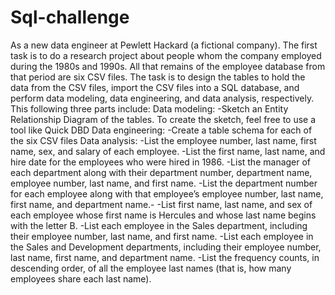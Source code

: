 # Sql-challenge
As a new data engineer at Pewlett Hackard (a fictional company). The first task is to do a research project about people whom the company employed during the 1980s and 1990s. All that remains of the employee database from that period are six CSV files.  The task is to design the tables to hold the data from the CSV files, import the CSV files into a SQL database, and perform data modeling, data engineering, and data analysis, respectively.
This following three parts include: 
Data modeling:
-Sketch an Entity Relationship Diagram of the tables. To create the sketch, feel free to use a tool like Quick DBD 
Data engineering:
-Create a table schema for each of the six CSV files
Data analysis:
-List the employee number, last name, first name, sex, and salary of each employee.
-List the first name, last name, and hire date for the employees who were hired in 1986.
-List the manager of each department along with their department number, department name, employee number, last name, and first name.
-List the department number for each employee along with that employee’s employee number, last name, first name, and department name.-
-List first name, last name, and sex of each employee whose first name is Hercules and whose last name begins with the letter B.
-List each employee in the Sales department, including their employee number, last name, and first name.
-List each employee in the Sales and Development departments, including their employee number, last name, first name, and department name.
-List the frequency counts, in descending order, of all the employee last names (that is, how many employees share each last name).
  
